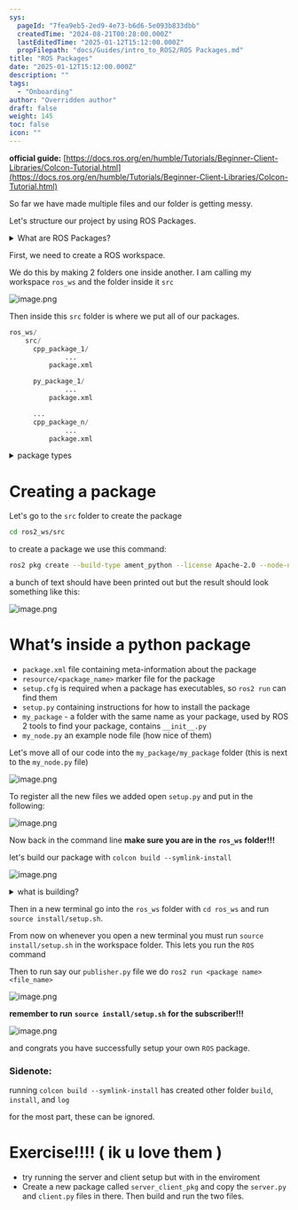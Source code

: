 ```yaml
---
sys:
  pageId: "7fea9eb5-2ed9-4e73-b6d6-5e093b833dbb"
  createdTime: "2024-08-21T00:28:00.000Z"
  lastEditedTime: "2025-01-12T15:12:00.000Z"
  propFilepath: "docs/Guides/intro_to_ROS2/ROS Packages.md"
title: "ROS Packages"
date: "2025-01-12T15:12:00.000Z"
description: ""
tags:
  - "Onboarding"
author: "Overridden author"
draft: false
weight: 145
toc: false
icon: ""
---
```


**official guide:** [https://docs.ros.org/en/humble/Tutorials/Beginner-Client-Libraries/Colcon-Tutorial.html](https://docs.ros.org/en/humble/Tutorials/Beginner-Client-Libraries/Colcon-Tutorial.html)

So far we have made multiple files and our folder is getting messy.

Let's structure our project by using ROS Packages.

<details>

<summary>What are ROS Packages?</summary>

ROS Packages are, as the name implies, packages of code that are highly sharable between ROS developers.

They consist of a folder, `package.xml` file, and source code

```python
      cpp_package_1/
		      ... imagine much code files here ..
          package.xml
```

</details>

First, we need to create a ROS workspace.

We do this by making 2 folders one inside another. I am calling my workspace `ros_ws` and the folder inside it `src`

![image.png](https://prod-files-secure.s3.us-west-2.amazonaws.com/d518164a-d88e-44d1-a4ee-3adb3bd8bce0/70706947-fd18-4537-a67b-e12946812d31/image.png?X-Amz-Algorithm=AWS4-HMAC-SHA256&X-Amz-Content-Sha256=UNSIGNED-PAYLOAD&X-Amz-Credential=ASIAZI2LB466WASTOWLD%2F20250605%2Fus-west-2%2Fs3%2Faws4_request&X-Amz-Date=20250605T230942Z&X-Amz-Expires=3600&X-Amz-Security-Token=IQoJb3JpZ2luX2VjEHMaCXVzLXdlc3QtMiJGMEQCIAaSYaCJv78nWq%2FIlu2cP%2FgG2oa0HrF2DrK1RqMQpzv0AiBul3U%2FaqEWI4jTEKFIEP4hgARb7tTnasQdKBjP3%2BSfnyr%2FAwhMEAAaDDYzNzQyMzE4MzgwNSIMdr6uLBzRd8xcTPZ0KtwDw4YO93Uectqb17Bqz7cFl25MPi6JRN5ArAs3V8fYkw9di2DaOvP64jzikGlWMNiMq7knATKLJhElBGAtTMP2gOGm3cRg31GMDh0tJJ0Lv2KB0G3er2%2BM4v6aqwxbVwzEWRzMV94%2Bcpm5AYlat69TqSOe%2FYvp8bGEZzjO3G%2FBLZUHLoiyXVs2rfkJH%2B8fSHMVPYhe32SnekHoudlPoM5GT65WjYy1ygRmvY%2Br8hiiTp9HuKXtisPIbS154WcVm72lMPFlGjQCcwgnXMm8%2F36%2B2VSW2w3qBotWuH0U7lcxY3AIip0LeojA7hmUHJcZe5dblMfTNZE5DZodYoPRBAcyefaJ3pKTWEffSLTxZd3WoUYYOjETh8uJ7gAkK3B1HMRh7XwOGUrzSENFMUSi04MVdd%2FC2lo7DYyxqjVEQn7Nfof%2BhR8TBAN0SZ%2BK0JGQaYRK0O6sQOt%2FmmfS150nEALZ9P%2B6y9Dsvt5Kyv3TFoBCNIvuMhBx2sjFWqgLgEiIVZWGFIqMYOedybRG0NVMNc6dDJY3coGuLz1%2Bbwb6cvFXd8%2Fp%2FIN0gEjwRrNebLM9QjaeLIiGwug7ISurjvZWAwwAShVjgKMolemZOGrXqvZ6qivo2%2F9HRCqESYKAKQMw%2B9eHwgY6pgGYB95USnuLt%2B9U3kDt0q2vKns0ga0mh6ZmPRJaTw5kbViVYOV1%2BUKSdSvlIBCBE3w2cvKnYTs1PmZrlUVZR4PWeIoqZYKY2OoJK3i5ibManradJbqsqfLdwXP%2BGFgnhxgEdgP5PsyUPkICkkkAGfcaTJentNoJGVHy83aIlTnjDusubQRWnvoe13PxxiBbNh312i9v19NHHFy%2BP%2BD64ybX8gCjixTN&X-Amz-Signature=f63a3b436bdbf3ed5a9ff4b6243842975d783ae40d0a010d46cc24e3bcfd4575&X-Amz-SignedHeaders=host&x-id=GetObject)

Then inside this `src` folder is where we put all of our packages.

```python
ros_ws/
    src/
      cpp_package_1/
		      ...
          package.xml

      py_package_1/
		      ...
          package.xml

      ...
      cpp_package_n/
		      ...
          package.xml

```

<details>

<summary>package types</summary>

packages can be either `C++` or python.

the intern file structure is different for each but for this guide we will stick to creating python packages

</details>

# Creating a package

Let's go to the `src` folder to create the package

```bash
cd ros2_ws/src
```

to create a package we use this command:

```bash
ros2 pkg create --build-type ament_python --license Apache-2.0 --node-name my_node my_package
```

a bunch of text should have been printed out but the result should look something like this:

![image.png](https://prod-files-secure.s3.us-west-2.amazonaws.com/d518164a-d88e-44d1-a4ee-3adb3bd8bce0/e6cf1e3f-8512-4a3e-b131-079f800bf3e8/image.png?X-Amz-Algorithm=AWS4-HMAC-SHA256&X-Amz-Content-Sha256=UNSIGNED-PAYLOAD&X-Amz-Credential=ASIAZI2LB466WASTOWLD%2F20250605%2Fus-west-2%2Fs3%2Faws4_request&X-Amz-Date=20250605T230942Z&X-Amz-Expires=3600&X-Amz-Security-Token=IQoJb3JpZ2luX2VjEHMaCXVzLXdlc3QtMiJGMEQCIAaSYaCJv78nWq%2FIlu2cP%2FgG2oa0HrF2DrK1RqMQpzv0AiBul3U%2FaqEWI4jTEKFIEP4hgARb7tTnasQdKBjP3%2BSfnyr%2FAwhMEAAaDDYzNzQyMzE4MzgwNSIMdr6uLBzRd8xcTPZ0KtwDw4YO93Uectqb17Bqz7cFl25MPi6JRN5ArAs3V8fYkw9di2DaOvP64jzikGlWMNiMq7knATKLJhElBGAtTMP2gOGm3cRg31GMDh0tJJ0Lv2KB0G3er2%2BM4v6aqwxbVwzEWRzMV94%2Bcpm5AYlat69TqSOe%2FYvp8bGEZzjO3G%2FBLZUHLoiyXVs2rfkJH%2B8fSHMVPYhe32SnekHoudlPoM5GT65WjYy1ygRmvY%2Br8hiiTp9HuKXtisPIbS154WcVm72lMPFlGjQCcwgnXMm8%2F36%2B2VSW2w3qBotWuH0U7lcxY3AIip0LeojA7hmUHJcZe5dblMfTNZE5DZodYoPRBAcyefaJ3pKTWEffSLTxZd3WoUYYOjETh8uJ7gAkK3B1HMRh7XwOGUrzSENFMUSi04MVdd%2FC2lo7DYyxqjVEQn7Nfof%2BhR8TBAN0SZ%2BK0JGQaYRK0O6sQOt%2FmmfS150nEALZ9P%2B6y9Dsvt5Kyv3TFoBCNIvuMhBx2sjFWqgLgEiIVZWGFIqMYOedybRG0NVMNc6dDJY3coGuLz1%2Bbwb6cvFXd8%2Fp%2FIN0gEjwRrNebLM9QjaeLIiGwug7ISurjvZWAwwAShVjgKMolemZOGrXqvZ6qivo2%2F9HRCqESYKAKQMw%2B9eHwgY6pgGYB95USnuLt%2B9U3kDt0q2vKns0ga0mh6ZmPRJaTw5kbViVYOV1%2BUKSdSvlIBCBE3w2cvKnYTs1PmZrlUVZR4PWeIoqZYKY2OoJK3i5ibManradJbqsqfLdwXP%2BGFgnhxgEdgP5PsyUPkICkkkAGfcaTJentNoJGVHy83aIlTnjDusubQRWnvoe13PxxiBbNh312i9v19NHHFy%2BP%2BD64ybX8gCjixTN&X-Amz-Signature=d6f9b5096fada90cea74f6c5bce7977fb14986506427f5196656153b2ec3afba&X-Amz-SignedHeaders=host&x-id=GetObject)

# What’s inside a python package

- `package.xml` file containing meta-information about the package
- `resource/<package_name>` marker file for the package
- `setup.cfg` is required when a package has executables, so `ros2 run` can find them
- `setup.py` containing instructions for how to install the package
- `my_package` - a folder with the same name as your package, used by ROS 2 tools to find your package, contains `__init__.py`
- `my_node.py` an example node file (how nice of them)

Let's move all of our code into the `my_package/my_package` folder (this is next to the `my_node.py` file)

![image.png](https://prod-files-secure.s3.us-west-2.amazonaws.com/d518164a-d88e-44d1-a4ee-3adb3bd8bce0/9ce58f11-0da9-4d3e-b86d-506a9685d378/image.png?X-Amz-Algorithm=AWS4-HMAC-SHA256&X-Amz-Content-Sha256=UNSIGNED-PAYLOAD&X-Amz-Credential=ASIAZI2LB466WASTOWLD%2F20250605%2Fus-west-2%2Fs3%2Faws4_request&X-Amz-Date=20250605T230942Z&X-Amz-Expires=3600&X-Amz-Security-Token=IQoJb3JpZ2luX2VjEHMaCXVzLXdlc3QtMiJGMEQCIAaSYaCJv78nWq%2FIlu2cP%2FgG2oa0HrF2DrK1RqMQpzv0AiBul3U%2FaqEWI4jTEKFIEP4hgARb7tTnasQdKBjP3%2BSfnyr%2FAwhMEAAaDDYzNzQyMzE4MzgwNSIMdr6uLBzRd8xcTPZ0KtwDw4YO93Uectqb17Bqz7cFl25MPi6JRN5ArAs3V8fYkw9di2DaOvP64jzikGlWMNiMq7knATKLJhElBGAtTMP2gOGm3cRg31GMDh0tJJ0Lv2KB0G3er2%2BM4v6aqwxbVwzEWRzMV94%2Bcpm5AYlat69TqSOe%2FYvp8bGEZzjO3G%2FBLZUHLoiyXVs2rfkJH%2B8fSHMVPYhe32SnekHoudlPoM5GT65WjYy1ygRmvY%2Br8hiiTp9HuKXtisPIbS154WcVm72lMPFlGjQCcwgnXMm8%2F36%2B2VSW2w3qBotWuH0U7lcxY3AIip0LeojA7hmUHJcZe5dblMfTNZE5DZodYoPRBAcyefaJ3pKTWEffSLTxZd3WoUYYOjETh8uJ7gAkK3B1HMRh7XwOGUrzSENFMUSi04MVdd%2FC2lo7DYyxqjVEQn7Nfof%2BhR8TBAN0SZ%2BK0JGQaYRK0O6sQOt%2FmmfS150nEALZ9P%2B6y9Dsvt5Kyv3TFoBCNIvuMhBx2sjFWqgLgEiIVZWGFIqMYOedybRG0NVMNc6dDJY3coGuLz1%2Bbwb6cvFXd8%2Fp%2FIN0gEjwRrNebLM9QjaeLIiGwug7ISurjvZWAwwAShVjgKMolemZOGrXqvZ6qivo2%2F9HRCqESYKAKQMw%2B9eHwgY6pgGYB95USnuLt%2B9U3kDt0q2vKns0ga0mh6ZmPRJaTw5kbViVYOV1%2BUKSdSvlIBCBE3w2cvKnYTs1PmZrlUVZR4PWeIoqZYKY2OoJK3i5ibManradJbqsqfLdwXP%2BGFgnhxgEdgP5PsyUPkICkkkAGfcaTJentNoJGVHy83aIlTnjDusubQRWnvoe13PxxiBbNh312i9v19NHHFy%2BP%2BD64ybX8gCjixTN&X-Amz-Signature=81c8ea6c435ca3ec69ba41ce4b9c8347547388ea2dd59d69873f52f087943be5&X-Amz-SignedHeaders=host&x-id=GetObject)

To register all the new files we added open `setup.py` and put in the following:

![image.png](https://prod-files-secure.s3.us-west-2.amazonaws.com/d518164a-d88e-44d1-a4ee-3adb3bd8bce0/1cd7c262-4cae-4496-9d75-c178537d24a2/image.png?X-Amz-Algorithm=AWS4-HMAC-SHA256&X-Amz-Content-Sha256=UNSIGNED-PAYLOAD&X-Amz-Credential=ASIAZI2LB466WASTOWLD%2F20250605%2Fus-west-2%2Fs3%2Faws4_request&X-Amz-Date=20250605T230942Z&X-Amz-Expires=3600&X-Amz-Security-Token=IQoJb3JpZ2luX2VjEHMaCXVzLXdlc3QtMiJGMEQCIAaSYaCJv78nWq%2FIlu2cP%2FgG2oa0HrF2DrK1RqMQpzv0AiBul3U%2FaqEWI4jTEKFIEP4hgARb7tTnasQdKBjP3%2BSfnyr%2FAwhMEAAaDDYzNzQyMzE4MzgwNSIMdr6uLBzRd8xcTPZ0KtwDw4YO93Uectqb17Bqz7cFl25MPi6JRN5ArAs3V8fYkw9di2DaOvP64jzikGlWMNiMq7knATKLJhElBGAtTMP2gOGm3cRg31GMDh0tJJ0Lv2KB0G3er2%2BM4v6aqwxbVwzEWRzMV94%2Bcpm5AYlat69TqSOe%2FYvp8bGEZzjO3G%2FBLZUHLoiyXVs2rfkJH%2B8fSHMVPYhe32SnekHoudlPoM5GT65WjYy1ygRmvY%2Br8hiiTp9HuKXtisPIbS154WcVm72lMPFlGjQCcwgnXMm8%2F36%2B2VSW2w3qBotWuH0U7lcxY3AIip0LeojA7hmUHJcZe5dblMfTNZE5DZodYoPRBAcyefaJ3pKTWEffSLTxZd3WoUYYOjETh8uJ7gAkK3B1HMRh7XwOGUrzSENFMUSi04MVdd%2FC2lo7DYyxqjVEQn7Nfof%2BhR8TBAN0SZ%2BK0JGQaYRK0O6sQOt%2FmmfS150nEALZ9P%2B6y9Dsvt5Kyv3TFoBCNIvuMhBx2sjFWqgLgEiIVZWGFIqMYOedybRG0NVMNc6dDJY3coGuLz1%2Bbwb6cvFXd8%2Fp%2FIN0gEjwRrNebLM9QjaeLIiGwug7ISurjvZWAwwAShVjgKMolemZOGrXqvZ6qivo2%2F9HRCqESYKAKQMw%2B9eHwgY6pgGYB95USnuLt%2B9U3kDt0q2vKns0ga0mh6ZmPRJaTw5kbViVYOV1%2BUKSdSvlIBCBE3w2cvKnYTs1PmZrlUVZR4PWeIoqZYKY2OoJK3i5ibManradJbqsqfLdwXP%2BGFgnhxgEdgP5PsyUPkICkkkAGfcaTJentNoJGVHy83aIlTnjDusubQRWnvoe13PxxiBbNh312i9v19NHHFy%2BP%2BD64ybX8gCjixTN&X-Amz-Signature=0b5c436f183af55bd957e82165d1b566dec44c2a8960f50fbd807e0259fc951f&X-Amz-SignedHeaders=host&x-id=GetObject)

Now back in the command line **make sure you are in the** **`ros_ws`** **folder!!!**

let's build our package with `colcon build --symlink-install`

![image.png](https://prod-files-secure.s3.us-west-2.amazonaws.com/d518164a-d88e-44d1-a4ee-3adb3bd8bce0/2f2a0d27-b173-48fd-b189-5f5c0ce65619/image.png?X-Amz-Algorithm=AWS4-HMAC-SHA256&X-Amz-Content-Sha256=UNSIGNED-PAYLOAD&X-Amz-Credential=ASIAZI2LB466WASTOWLD%2F20250605%2Fus-west-2%2Fs3%2Faws4_request&X-Amz-Date=20250605T230942Z&X-Amz-Expires=3600&X-Amz-Security-Token=IQoJb3JpZ2luX2VjEHMaCXVzLXdlc3QtMiJGMEQCIAaSYaCJv78nWq%2FIlu2cP%2FgG2oa0HrF2DrK1RqMQpzv0AiBul3U%2FaqEWI4jTEKFIEP4hgARb7tTnasQdKBjP3%2BSfnyr%2FAwhMEAAaDDYzNzQyMzE4MzgwNSIMdr6uLBzRd8xcTPZ0KtwDw4YO93Uectqb17Bqz7cFl25MPi6JRN5ArAs3V8fYkw9di2DaOvP64jzikGlWMNiMq7knATKLJhElBGAtTMP2gOGm3cRg31GMDh0tJJ0Lv2KB0G3er2%2BM4v6aqwxbVwzEWRzMV94%2Bcpm5AYlat69TqSOe%2FYvp8bGEZzjO3G%2FBLZUHLoiyXVs2rfkJH%2B8fSHMVPYhe32SnekHoudlPoM5GT65WjYy1ygRmvY%2Br8hiiTp9HuKXtisPIbS154WcVm72lMPFlGjQCcwgnXMm8%2F36%2B2VSW2w3qBotWuH0U7lcxY3AIip0LeojA7hmUHJcZe5dblMfTNZE5DZodYoPRBAcyefaJ3pKTWEffSLTxZd3WoUYYOjETh8uJ7gAkK3B1HMRh7XwOGUrzSENFMUSi04MVdd%2FC2lo7DYyxqjVEQn7Nfof%2BhR8TBAN0SZ%2BK0JGQaYRK0O6sQOt%2FmmfS150nEALZ9P%2B6y9Dsvt5Kyv3TFoBCNIvuMhBx2sjFWqgLgEiIVZWGFIqMYOedybRG0NVMNc6dDJY3coGuLz1%2Bbwb6cvFXd8%2Fp%2FIN0gEjwRrNebLM9QjaeLIiGwug7ISurjvZWAwwAShVjgKMolemZOGrXqvZ6qivo2%2F9HRCqESYKAKQMw%2B9eHwgY6pgGYB95USnuLt%2B9U3kDt0q2vKns0ga0mh6ZmPRJaTw5kbViVYOV1%2BUKSdSvlIBCBE3w2cvKnYTs1PmZrlUVZR4PWeIoqZYKY2OoJK3i5ibManradJbqsqfLdwXP%2BGFgnhxgEdgP5PsyUPkICkkkAGfcaTJentNoJGVHy83aIlTnjDusubQRWnvoe13PxxiBbNh312i9v19NHHFy%2BP%2BD64ybX8gCjixTN&X-Amz-Signature=5412d6a8c60aca4b890870a66851db8d02356f2e5248ac5a48b34526138bdc28&X-Amz-SignedHeaders=host&x-id=GetObject)

<details>

<summary>what is building?</summary>

if you are a CS major at Rose-Hulman you will learn the answer to this in CSSE132

but TLDR; is it combines all the code files into one program that can be run easily 

</details>

Then in a new terminal go into the `ros_ws` folder with `cd ros_ws` and run `source install/setup.sh`. 

From now on whenever you open a new terminal you must run `source install/setup.sh` in the workspace folder. This lets you run the `ROS` command

Then to run say our `publisher.py` file we do `ros2 run <package name> <file_name>`

![image.png](https://prod-files-secure.s3.us-west-2.amazonaws.com/d518164a-d88e-44d1-a4ee-3adb3bd8bce0/4f4b1219-3a44-4632-aa0a-ce3471699f59/image.png?X-Amz-Algorithm=AWS4-HMAC-SHA256&X-Amz-Content-Sha256=UNSIGNED-PAYLOAD&X-Amz-Credential=ASIAZI2LB466WASTOWLD%2F20250605%2Fus-west-2%2Fs3%2Faws4_request&X-Amz-Date=20250605T230942Z&X-Amz-Expires=3600&X-Amz-Security-Token=IQoJb3JpZ2luX2VjEHMaCXVzLXdlc3QtMiJGMEQCIAaSYaCJv78nWq%2FIlu2cP%2FgG2oa0HrF2DrK1RqMQpzv0AiBul3U%2FaqEWI4jTEKFIEP4hgARb7tTnasQdKBjP3%2BSfnyr%2FAwhMEAAaDDYzNzQyMzE4MzgwNSIMdr6uLBzRd8xcTPZ0KtwDw4YO93Uectqb17Bqz7cFl25MPi6JRN5ArAs3V8fYkw9di2DaOvP64jzikGlWMNiMq7knATKLJhElBGAtTMP2gOGm3cRg31GMDh0tJJ0Lv2KB0G3er2%2BM4v6aqwxbVwzEWRzMV94%2Bcpm5AYlat69TqSOe%2FYvp8bGEZzjO3G%2FBLZUHLoiyXVs2rfkJH%2B8fSHMVPYhe32SnekHoudlPoM5GT65WjYy1ygRmvY%2Br8hiiTp9HuKXtisPIbS154WcVm72lMPFlGjQCcwgnXMm8%2F36%2B2VSW2w3qBotWuH0U7lcxY3AIip0LeojA7hmUHJcZe5dblMfTNZE5DZodYoPRBAcyefaJ3pKTWEffSLTxZd3WoUYYOjETh8uJ7gAkK3B1HMRh7XwOGUrzSENFMUSi04MVdd%2FC2lo7DYyxqjVEQn7Nfof%2BhR8TBAN0SZ%2BK0JGQaYRK0O6sQOt%2FmmfS150nEALZ9P%2B6y9Dsvt5Kyv3TFoBCNIvuMhBx2sjFWqgLgEiIVZWGFIqMYOedybRG0NVMNc6dDJY3coGuLz1%2Bbwb6cvFXd8%2Fp%2FIN0gEjwRrNebLM9QjaeLIiGwug7ISurjvZWAwwAShVjgKMolemZOGrXqvZ6qivo2%2F9HRCqESYKAKQMw%2B9eHwgY6pgGYB95USnuLt%2B9U3kDt0q2vKns0ga0mh6ZmPRJaTw5kbViVYOV1%2BUKSdSvlIBCBE3w2cvKnYTs1PmZrlUVZR4PWeIoqZYKY2OoJK3i5ibManradJbqsqfLdwXP%2BGFgnhxgEdgP5PsyUPkICkkkAGfcaTJentNoJGVHy83aIlTnjDusubQRWnvoe13PxxiBbNh312i9v19NHHFy%2BP%2BD64ybX8gCjixTN&X-Amz-Signature=27687fb861d36a296b106548eff01fb5ab73a64c4fcff114d9d314daaadc48ea&X-Amz-SignedHeaders=host&x-id=GetObject)

**remember to run** **`source install/setup.sh`** **for the subscriber!!!**

![image.png](https://prod-files-secure.s3.us-west-2.amazonaws.com/d518164a-d88e-44d1-a4ee-3adb3bd8bce0/02121119-dad4-49ec-8356-c956108b4243/image.png?X-Amz-Algorithm=AWS4-HMAC-SHA256&X-Amz-Content-Sha256=UNSIGNED-PAYLOAD&X-Amz-Credential=ASIAZI2LB466WASTOWLD%2F20250605%2Fus-west-2%2Fs3%2Faws4_request&X-Amz-Date=20250605T230942Z&X-Amz-Expires=3600&X-Amz-Security-Token=IQoJb3JpZ2luX2VjEHMaCXVzLXdlc3QtMiJGMEQCIAaSYaCJv78nWq%2FIlu2cP%2FgG2oa0HrF2DrK1RqMQpzv0AiBul3U%2FaqEWI4jTEKFIEP4hgARb7tTnasQdKBjP3%2BSfnyr%2FAwhMEAAaDDYzNzQyMzE4MzgwNSIMdr6uLBzRd8xcTPZ0KtwDw4YO93Uectqb17Bqz7cFl25MPi6JRN5ArAs3V8fYkw9di2DaOvP64jzikGlWMNiMq7knATKLJhElBGAtTMP2gOGm3cRg31GMDh0tJJ0Lv2KB0G3er2%2BM4v6aqwxbVwzEWRzMV94%2Bcpm5AYlat69TqSOe%2FYvp8bGEZzjO3G%2FBLZUHLoiyXVs2rfkJH%2B8fSHMVPYhe32SnekHoudlPoM5GT65WjYy1ygRmvY%2Br8hiiTp9HuKXtisPIbS154WcVm72lMPFlGjQCcwgnXMm8%2F36%2B2VSW2w3qBotWuH0U7lcxY3AIip0LeojA7hmUHJcZe5dblMfTNZE5DZodYoPRBAcyefaJ3pKTWEffSLTxZd3WoUYYOjETh8uJ7gAkK3B1HMRh7XwOGUrzSENFMUSi04MVdd%2FC2lo7DYyxqjVEQn7Nfof%2BhR8TBAN0SZ%2BK0JGQaYRK0O6sQOt%2FmmfS150nEALZ9P%2B6y9Dsvt5Kyv3TFoBCNIvuMhBx2sjFWqgLgEiIVZWGFIqMYOedybRG0NVMNc6dDJY3coGuLz1%2Bbwb6cvFXd8%2Fp%2FIN0gEjwRrNebLM9QjaeLIiGwug7ISurjvZWAwwAShVjgKMolemZOGrXqvZ6qivo2%2F9HRCqESYKAKQMw%2B9eHwgY6pgGYB95USnuLt%2B9U3kDt0q2vKns0ga0mh6ZmPRJaTw5kbViVYOV1%2BUKSdSvlIBCBE3w2cvKnYTs1PmZrlUVZR4PWeIoqZYKY2OoJK3i5ibManradJbqsqfLdwXP%2BGFgnhxgEdgP5PsyUPkICkkkAGfcaTJentNoJGVHy83aIlTnjDusubQRWnvoe13PxxiBbNh312i9v19NHHFy%2BP%2BD64ybX8gCjixTN&X-Amz-Signature=283a35d41ea11fcb9b12014f3eac31859ea9424107ced287e6cba93197d671ef&X-Amz-SignedHeaders=host&x-id=GetObject)

and congrats you have successfully setup your own `ROS` package.

### Sidenote:

running `colcon build --symlink-install` has created other folder `build`, `install`, and `log`

for the most part, these can be ignored.

# Exercise!!!! ( ik u love them )

- try running the server and client setup but with in the enviroment
- Create a new package called `server_client_pkg` and copy the `server.py` and `client.py` files in there. Then build and run the two files.
